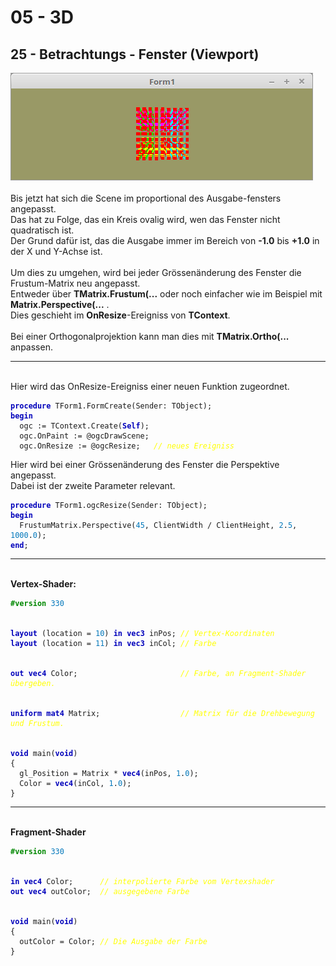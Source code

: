 <html>
    <b><h1>05 - 3D</h1></b>
    <b><h2>25 - Betrachtungs - Fenster (Viewport)</h2></b>
<img src="image.png" alt="Selfhtml"><br><br>
Bis jetzt hat sich die Scene im proportional des Ausgabe-fensters angepasst.<br>
Das hat zu Folge, das ein Kreis ovalig wird, wen das Fenster nicht quadratisch ist.<br>
Der Grund dafür ist, das die Ausgabe immer im Bereich von <b>-1.0</b> bis <b>+1.0</b> in der X und Y-Achse ist.<br>
<br>
Um dies zu umgehen, wird bei jeder Grössenänderung des Fenster die Frustum-Matrix neu angepasst.<br>
Entweder über <b>TMatrix.Frustum(...</b> oder noch einfacher wie im Beispiel mit <b>Matrix.Perspective(...</b> .<br>
Dies geschieht im <b>OnResize</b>-Ereigniss von <b>TContext</b>.<br>
<br>
Bei einer Orthogonalprojektion kann man dies mit <b>TMatrix.Ortho(...</b> anpassen.<br>
<hr><br>
Hier wird das OnResize-Ereigniss einer neuen Funktion zugeordnet.<br>
<pre><code><b><font color="0000BB">procedure</font></b> TForm1.FormCreate(Sender: TObject);
<b><font color="0000BB">begin</font></b>
  ogc := TContext.Create(<b><font color="0000BB">Self</font></b>);
  ogc.OnPaint := @ogcDrawScene;
  ogc.OnResize := @ogcResize;   <i><font color="#FFFF00">// neues Ereigniss</font></i></code></pre>
Hier wird bei einer Grössenänderung des Fenster die Perspektive angepasst.<br>
Dabei ist der zweite Parameter relevant.<br>
<pre><code><b><font color="0000BB">procedure</font></b> TForm1.ogcResize(Sender: TObject);
<b><font color="0000BB">begin</font></b>
  FrustumMatrix.Perspective(<font color="#0077BB">45</font>, ClientWidth / ClientHeight, <font color="#0077BB">2</font>.<font color="#0077BB">5</font>, <font color="#0077BB">1000</font>.<font color="#0077BB">0</font>);
<b><font color="0000BB">end</font></b>;</code></pre>
<hr><br>
<b>Vertex-Shader:</b><br>
<pre><code><b><font color="#008800">#version</font></b> <font color="#0077BB">330</font>
<br>
<b><font color="0000BB">layout</font></b> (location = <font color="#0077BB">10</font>) <b><font color="0000BB">in</font></b> <b><font color="0000BB">vec3</font></b> inPos; <i><font color="#FFFF00">// Vertex-Koordinaten</font></i>
<b><font color="0000BB">layout</font></b> (location = <font color="#0077BB">11</font>) <b><font color="0000BB">in</font></b> <b><font color="0000BB">vec3</font></b> inCol; <i><font color="#FFFF00">// Farbe</font></i>
<br>
<b><font color="0000BB">out</font></b> <b><font color="0000BB">vec4</font></b> Color;                       <i><font color="#FFFF00">// Farbe, an Fragment-Shader übergeben.</font></i>
<br>
<b><font color="0000BB">uniform</font></b> <b><font color="0000BB">mat4</font></b> Matrix;                  <i><font color="#FFFF00">// Matrix für die Drehbewegung und Frustum.</font></i>
<br>
<b><font color="0000BB">void</font></b> main(<b><font color="0000BB">void</font></b>)
{
  gl_Position = Matrix * <b><font color="0000BB">vec4</font></b>(inPos, <font color="#0077BB">1</font>.<font color="#0077BB">0</font>);
  Color = <b><font color="0000BB">vec4</font></b>(inCol, <font color="#0077BB">1</font>.<font color="#0077BB">0</font>);
}
</code></pre>
<hr><br>
<b>Fragment-Shader</b><br>
<pre><code><b><font color="#008800">#version</font></b> <font color="#0077BB">330</font>
<br>
<b><font color="0000BB">in</font></b> <b><font color="0000BB">vec4</font></b> Color;      <i><font color="#FFFF00">// interpolierte Farbe vom Vertexshader</font></i>
<b><font color="0000BB">out</font></b> <b><font color="0000BB">vec4</font></b> outColor;  <i><font color="#FFFF00">// ausgegebene Farbe</font></i>
<br>
<b><font color="0000BB">void</font></b> main(<b><font color="0000BB">void</font></b>)
{
  outColor = Color; <i><font color="#FFFF00">// Die Ausgabe der Farbe</font></i>
}
</code></pre>
<br>
</html>
